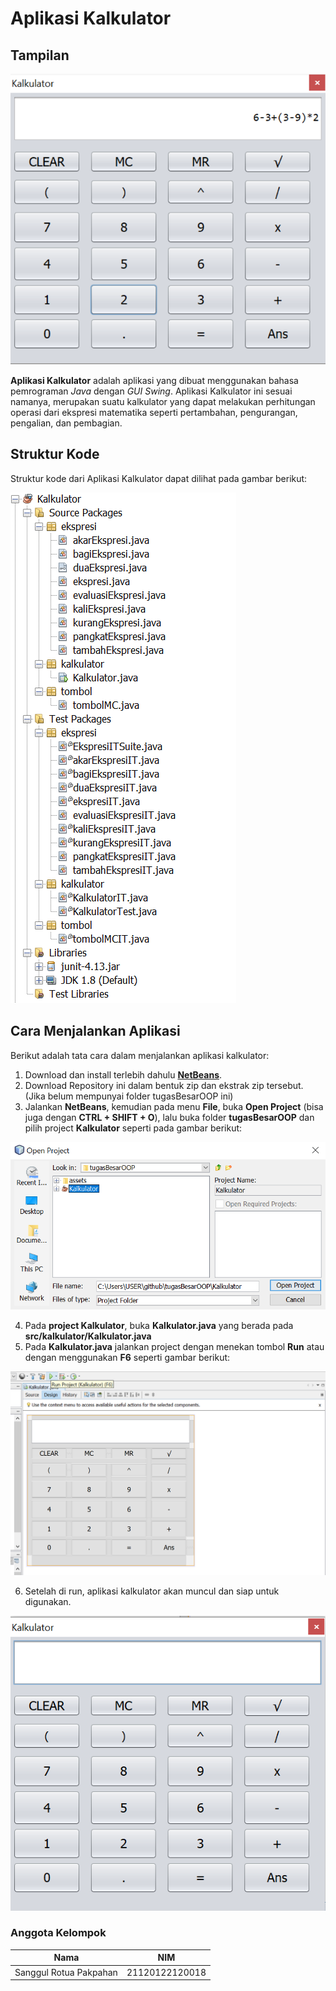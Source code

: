 # Aplikasi Kalkulator

## Tampilan

![Tampilan_Kalkulator](/assets/images/kalkulator.png)

**Aplikasi Kalkulator** adalah aplikasi yang dibuat menggunakan bahasa pemrograman *Java* dengan *GUI Swing*. Aplikasi Kalkulator ini sesuai namanya, merupakan suatu kalkulator yang dapat melakukan perhitungan operasi dari ekspresi matematika seperti pertambahan, pengurangan, pengalian, dan pembagian.

## Struktur Kode

Struktur kode dari Aplikasi Kalkulator dapat dilihat pada gambar berikut:

![strukturKode](/assets/images/strukturKode.png)

## Cara Menjalankan Aplikasi

Berikut adalah tata cara dalam menjalankan aplikasi kalkulator:
1. Download dan install terlebih dahulu **[NetBeans](https://netbeans.org/community/releases/82/install.html)**.
2. Download Repository ini dalam bentuk zip dan ekstrak zip tersebut. (Jika belum mempunyai folder tugasBesarOOP ini)
3. Jalankan **NetBeans**, kemudian pada menu **File**, buka **Open Project** (bisa juga dengan **CTRL + SHIFT + O**), lalu buka folder **tugasBesarOOP** dan pilih project **Kalkulator** seperti pada gambar berikut:

![openProject](/assets/images/projek.png)

4. Pada **project Kalkulator**, buka **Kalkulator.java** yang berada pada **src/kalkulator/Kalkulator.java**
5. Pada **Kalkulator.java** jalankan project dengan menekan tombol **Run** atau dengan menggunakan **F6** seperti gambar berikut:

![runAplikasi](/assets/images/kalkulatorJava.png)

6. Setelah di run, aplikasi kalkulator akan muncul dan siap untuk digunakan.

![tampilanUtama](/assets/images/tampilanUtama.png)

### Anggota Kelompok

| Nama                          | NIM           |
|-------------------------------|---------------|
| Sanggul Rotua Pakpahan        | 21120122120018|